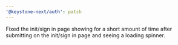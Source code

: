 ```yaml
---
'@keystone-next/auth': patch
---
```


Fixed the init/sign in page showing for a short amount of time after submitting on the init/sign in page and seeing a loading spinner.
